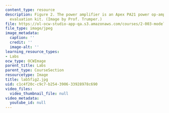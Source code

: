```yaml
---
content_type: resource
description: Figure 2. The power amplifier is an Apex PA21 power op-amp in their EK21
  evaluation kit. (Image by Prof. Trumper.)
file: https://ol-ocw-studio-app-qa.s3.amazonaws.com/courses/2-003-modeling-dynamics-and-control-i-spring-2005/c1c4f20cc9c7b254390633928978c690_lab5fig2.jpg
file_type: image/jpeg
image_metadata:
  caption: ''
  credit: ''
  image-alt: ''
learning_resource_types:
- Labs
ocw_type: OCWImage
parent_title: Labs
parent_type: CourseSection
resourcetype: Image
title: lab5fig2.jpg
uid: c1c4f20c-c9c7-b254-3906-33928978c690
video_files:
  video_thumbnail_file: null
video_metadata:
  youtube_id: null
---
```


